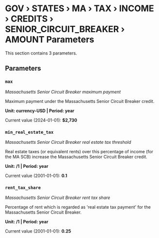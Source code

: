# GOV › STATES › MA › TAX › INCOME › CREDITS › SENIOR_CIRCUIT_BREAKER › AMOUNT Parameters

This section contains 3 parameters.

## Parameters

### `max`
*Massachusetts Senior Circuit Breaker maximum payment*

Maximum payment under the Massachusetts Senior Circuit Breaker credit.

**Unit: currency-USD | Period: year**

Current value (2024-01-01): **$2,730**


### `min_real_estate_tax`
*Massachusetts Senior Circuit Breaker real estate tax threshold*

Real estate taxes (or equivalent rents) over this percentage of income (for the MA SCB) increase the Massachusetts Senior Circuit Breaker credit.

**Unit: /1 | Period: year**

Current value (2001-01-01): **0.1**


### `rent_tax_share`
*Massachusetts Senior Circuit Breaker rent tax share*

Percentage of rent which is regarded as 'real estate tax payment' for the Massachusetts Senior Circuit Breaker.

**Unit: /1 | Period: year**

Current value (2001-01-01): **0.25**

